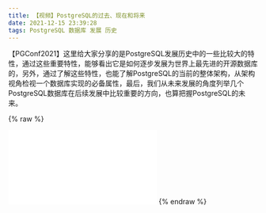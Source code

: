 ```yaml
---
title: 【视频】PostgreSQL的过去、现在和将来
date: 2021-12-15 23:39:28
tags: PostgreSQL 数据库 发展 历史
---
```



【PGConf2021】这里给大家分享的是PostgreSQL发展历史中的一些比较大的特性，通过这些重要特性，能够看出它是如何逐步发展为世界上最先进的开源数据库的，另外，通过了解这些特性，也能了解PostgreSQL的当前的整体架构，从架构视角检视一个数据库实现的必备属性，最后，我们从未来发展的角度列举几个PostgreSQL数据库在后续发展中比较重要的方向，也算把握PostgreSQL的未来。


{% raw %}
<iframe src="//player.bilibili.com/player.html?aid=294767092&bvid=BV1xF411z7TB&cid=461767114&page=1" scrolling="no" border="0" frameborder="no" framespacing="0" allowfullscreen="true"> </iframe>
{% endraw %}